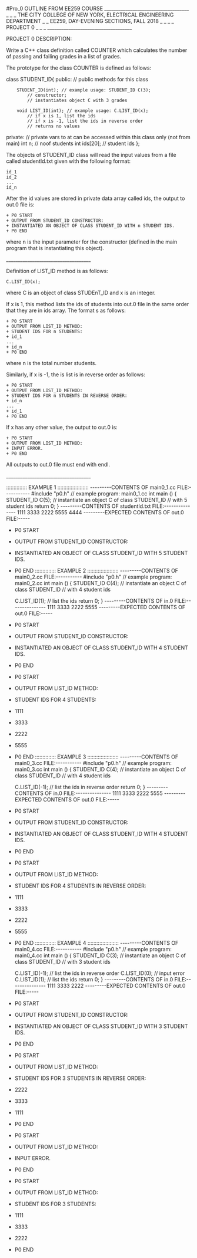 #Pro_0 OUTLINE FROM EE259 COURSE
\_\_\_\_\_\_\_\_\_\_\_\_\_\_\_\_\_\_\_\_\_\_\_\_\_\_\_\_\_\_\_\_\_\_\_\_
\_                                                                    \_
\_   THE CITY COLLEGE OF NEW YORK, ELECTRICAL ENGINEERING DEPARTMENT  \_
\_                EE259, DAY-EVENING SECTIONS, FALL 2018              \_
\_                                                                    \_
\_                              PROJECT 0                             \_
\_                                                                    \_
\_\_\_\_\_\_\_\_\_\_\_\_\_\_\_\_\_\_\_\_\_\_\_\_\_\_\_\_\_\_\_\_\_\_\_\_

PROJECT 0 DESCRIPTION:

Write a C++ class definition called COUNTER which calculates the 
number of passing and failing grades in a list of grades. 

The prototype for the  class COUNTER is defined as follows:

  class STUDENT_ID{
   public:      // public methods for this class

        STUDENT_ID(int); // example usage: STUDENT_ID C(3);
			// constructor;
			// instantiates object C with 3 grades

        void LIST_ID(int); // example usage: C.LIST_ID(x);
			// if x is 1, list the ids
			// if x is -1, list the ids in reverse order
			// returns no values

   private: // private vars to at can be accessed within this class only (not from main)
        int n;  // noof students
	int ids[20]; // student ids
   };

The objects of STUDENT_ID class will read the input values from a file called
studentId.txt given with the following format:

	id_1
	id_2
	...
	id_n

After the id values are stored in private data array called ids, the output 
to out.0 file is:

	+ P0 START 
	+ OUTPUT FROM STUDENT_ID CONSTRUCTOR:
	+ INSTANTIATED AN OBJECT OF CLASS STUDENT_ID WITH n STUDENT IDS.
	+ P0 END

where n is the input parameter for the constructor (defined in the main
program that is instantiating this object).

\_\_\_\_\_\_\_\_\_\_\_\_\_\_\_\_\_\_\_\_\_\_\_\_\_\_\_\_\_\_\_\_\_\_\_\_

Definition of LIST_ID method is as follows:

	C.LIST_ID(x);

where C is an object of class STUDEnT_ID and x is an integer. 

If x is 1, this method lists the ids of students into out.0 file 
in the same order that they are in ids array. The format s as follows:

	+ P0 START 
	+ OUTPUT FROM LIST_ID METHOD:
	+ STUDENT IDS FOR n STUDENTS:
	+ id_1	
	...
	+ id_n	
	+ P0 END

where n is the total number students.

Similarly, if x is -1, the is list is in reverse order as follows:

	+ P0 START 
	+ OUTPUT FROM LIST_ID METHOD:
	+ STUDENT IDS FOR n STUDENTS IN REVERSE ORDER:
	+ id_n	
	...
	+ id_1	
	+ P0 END

If x has any other value, the output to out.0 is:

	+ P0 START 
	+ OUTPUT FROM LIST_ID METHOD:
	+ INPUT ERROR.
	+ P0 END

All outputs to out.0 file must end with endl.

\_\_\_\_\_\_\_\_\_\_\_\_\_\_\_\_\_\_\_\_\_\_\_\_\_\_\_\_\_\_\_\_\_\_\_\_

:::::::::::::: EXAMPLE 1 ::::::::::::::::::::: 
---------CONTENTS OF main0_1.cc FILE:-----------
#include "p0.h"
// example program: main0_1.cc
int main ()
{
        STUDENT_ID C(5); // instantiate an object C of class STUDENT_ID
			// with 5 student ids
	return 0;
}
---------CONTENTS OF studentId.txt FILE:---------------
1111
3333
2222
5555
4444
---------EXPECTED CONTENTS OF out.0 FILE:-----
+ P0 START 
+ OUTPUT FROM STUDENT_ID CONSTRUCTOR:
+ INSTANTIATED AN OBJECT OF CLASS STUDENT_ID WITH 5 STUDENT IDS.
+ P0 END
:::::::::::::: EXAMPLE 2 ::::::::::::::::::::: 
---------CONTENTS OF main0_2.cc FILE:-----------
#include "p0.h"
// example program: main0_2.cc
int main ()
{
        STUDENT_ID C(4); // instantiate an object C of class STUDENT_ID
			// with 4 student ids

	C.LIST_ID(1);	// list the ids
	return 0;
}
---------CONTENTS OF in.0 FILE:---------------
1111
3333
2222
5555
---------EXPECTED CONTENTS OF out.0 FILE:-----
+ P0 START 
+ OUTPUT FROM STUDENT_ID CONSTRUCTOR:
+ INSTANTIATED AN OBJECT OF CLASS STUDENT_ID WITH 4 STUDENT IDS.
+ P0 END
+ P0 START 
+ OUTPUT FROM LIST_ID METHOD:
+ STUDENT IDS FOR 4 STUDENTS:
+ 1111
+ 3333
+ 2222
+ 5555
+ P0 END
:::::::::::::: EXAMPLE 3 ::::::::::::::::::::: 
---------CONTENTS OF main0_3.cc FILE:-----------
#include "p0.h"
// example program: main0_3.cc
int main ()
{
        STUDENT_ID C(4); // instantiate an object C of class STUDENT_ID
			// with 4 student ids

	C.LIST_ID(-1);	// list the ids in reverse order
	return 0;
}
---------CONTENTS OF in.0 FILE:---------------
1111
3333
2222
5555
---------EXPECTED CONTENTS OF out.0 FILE:-----
+ P0 START 
+ OUTPUT FROM STUDENT_ID CONSTRUCTOR:
+ INSTANTIATED AN OBJECT OF CLASS STUDENT_ID WITH 4 STUDENT IDS.
+ P0 END
+ P0 START 
+ OUTPUT FROM LIST_ID METHOD:
+ STUDENT IDS FOR 4 STUDENTS IN REVERSE ORDER:
+ 1111
+ 3333
+ 2222
+ 5555
+ P0 END
:::::::::::::: EXAMPLE 4 ::::::::::::::::::::: 
---------CONTENTS OF main0_4.cc FILE:-----------
#include "p0.h"
// example program: main0_4.cc
int main ()
{
        STUDENT_ID C(3); // instantiate an object C of class STUDENT_ID
			// with 3 student ids

	C.LIST_ID(-1);	// list the ids in reverse order
	C.LIST_ID(0);	// input error
	C.LIST_ID(1);	// list the ids 
	return 0;
}
---------CONTENTS OF in.0 FILE:---------------
1111
3333
2222
---------EXPECTED CONTENTS OF out.0 FILE:-----
+ P0 START 
+ OUTPUT FROM STUDENT_ID CONSTRUCTOR:
+ INSTANTIATED AN OBJECT OF CLASS STUDENT_ID WITH 3 STUDENT IDS.
+ P0 END
+ P0 START 
+ OUTPUT FROM LIST_ID METHOD:
+ STUDENT IDS FOR 3 STUDENTS IN REVERSE ORDER:
+ 2222
+ 3333
+ 1111
+ P0 END
+ P0 START 
+ OUTPUT FROM LIST_ID METHOD:
+ INPUT ERROR.
+ P0 END
+ P0 START 
+ OUTPUT FROM LIST_ID METHOD:
+ STUDENT IDS FOR 3 STUDENTS:
+ 1111
+ 3333
+ 2222
+ P0 END
